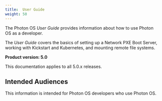 ```yaml
---
title:  User Guide
weight: 50
---
```


The Photon OS *User Guide* provides information about how to use Photon OS as a developer. 

The *User Guide* covers the basics of setting up a Network PXE Boot Server, working with Kickstart and Kubernetes, and mounting remote file systems.

**Product version: 5.0**

This documentation applies to all 5.0.x releases.

## Intended Audiences

This information is intended for Photon OS developers who use Photon OS.